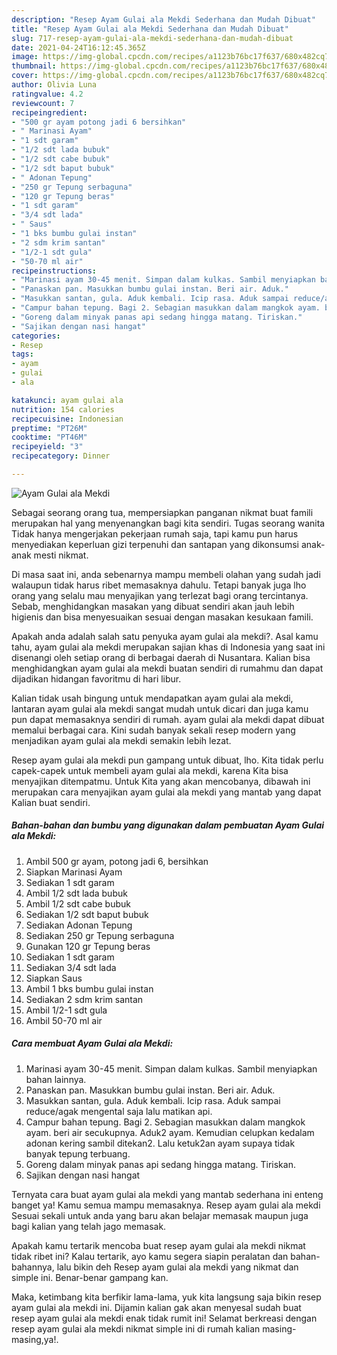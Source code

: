 ```yaml
---
description: "Resep Ayam Gulai ala Mekdi Sederhana dan Mudah Dibuat"
title: "Resep Ayam Gulai ala Mekdi Sederhana dan Mudah Dibuat"
slug: 717-resep-ayam-gulai-ala-mekdi-sederhana-dan-mudah-dibuat
date: 2021-04-24T16:12:45.365Z
image: https://img-global.cpcdn.com/recipes/a1123b76bc17f637/680x482cq70/ayam-gulai-ala-mekdi-foto-resep-utama.jpg
thumbnail: https://img-global.cpcdn.com/recipes/a1123b76bc17f637/680x482cq70/ayam-gulai-ala-mekdi-foto-resep-utama.jpg
cover: https://img-global.cpcdn.com/recipes/a1123b76bc17f637/680x482cq70/ayam-gulai-ala-mekdi-foto-resep-utama.jpg
author: Olivia Luna
ratingvalue: 4.2
reviewcount: 7
recipeingredient:
- "500 gr ayam potong jadi 6 bersihkan"
- " Marinasi Ayam"
- "1 sdt garam"
- "1/2 sdt lada bubuk"
- "1/2 sdt cabe bubuk"
- "1/2 sdt baput bubuk"
- " Adonan Tepung"
- "250 gr Tepung serbaguna"
- "120 gr Tepung beras"
- "1 sdt garam"
- "3/4 sdt lada"
- " Saus"
- "1 bks bumbu gulai instan"
- "2 sdm krim santan"
- "1/2-1 sdt gula"
- "50-70 ml air"
recipeinstructions:
- "Marinasi ayam 30-45 menit. Simpan dalam kulkas. Sambil menyiapkan bahan lainnya."
- "Panaskan pan. Masukkan bumbu gulai instan. Beri air. Aduk."
- "Masukkan santan, gula. Aduk kembali. Icip rasa. Aduk sampai reduce/agak mengental saja lalu matikan api."
- "Campur bahan tepung. Bagi 2. Sebagian masukkan dalam mangkok ayam. beri air secukupnya. Aduk2 ayam. Kemudian celupkan kedalam adonan kering sambil ditekan2. Lalu ketuk2an ayam supaya tidak banyak tepung terbuang."
- "Goreng dalam minyak panas api sedang hingga matang. Tiriskan."
- "Sajikan dengan nasi hangat"
categories:
- Resep
tags:
- ayam
- gulai
- ala

katakunci: ayam gulai ala 
nutrition: 154 calories
recipecuisine: Indonesian
preptime: "PT26M"
cooktime: "PT46M"
recipeyield: "3"
recipecategory: Dinner

---
```



![Ayam Gulai ala Mekdi](https://img-global.cpcdn.com/recipes/a1123b76bc17f637/680x482cq70/ayam-gulai-ala-mekdi-foto-resep-utama.jpg)

Sebagai seorang orang tua, mempersiapkan panganan nikmat buat famili merupakan hal yang menyenangkan bagi kita sendiri. Tugas seorang  wanita Tidak hanya mengerjakan pekerjaan rumah saja, tapi kamu pun harus menyediakan keperluan gizi terpenuhi dan santapan yang dikonsumsi anak-anak mesti nikmat.

Di masa  saat ini, anda sebenarnya mampu membeli olahan yang sudah jadi walaupun tidak harus ribet memasaknya dahulu. Tetapi banyak juga lho orang yang selalu mau menyajikan yang terlezat bagi orang tercintanya. Sebab, menghidangkan masakan yang dibuat sendiri akan jauh lebih higienis dan bisa menyesuaikan sesuai dengan masakan kesukaan famili. 



Apakah anda adalah salah satu penyuka ayam gulai ala mekdi?. Asal kamu tahu, ayam gulai ala mekdi merupakan sajian khas di Indonesia yang saat ini disenangi oleh setiap orang di berbagai daerah di Nusantara. Kalian bisa menghidangkan ayam gulai ala mekdi buatan sendiri di rumahmu dan dapat dijadikan hidangan favoritmu di hari libur.

Kalian tidak usah bingung untuk mendapatkan ayam gulai ala mekdi, lantaran ayam gulai ala mekdi sangat mudah untuk dicari dan juga kamu pun dapat memasaknya sendiri di rumah. ayam gulai ala mekdi dapat dibuat memalui berbagai cara. Kini sudah banyak sekali resep modern yang menjadikan ayam gulai ala mekdi semakin lebih lezat.

Resep ayam gulai ala mekdi pun gampang untuk dibuat, lho. Kita tidak perlu capek-capek untuk membeli ayam gulai ala mekdi, karena Kita bisa menyajikan ditempatmu. Untuk Kita yang akan mencobanya, dibawah ini merupakan cara menyajikan ayam gulai ala mekdi yang mantab yang dapat Kalian buat sendiri.

<!--inarticleads1-->

##### Bahan-bahan dan bumbu yang digunakan dalam pembuatan Ayam Gulai ala Mekdi:

1. Ambil 500 gr ayam, potong jadi 6, bersihkan
1. Siapkan  Marinasi Ayam
1. Sediakan 1 sdt garam
1. Ambil 1/2 sdt lada bubuk
1. Ambil 1/2 sdt cabe bubuk
1. Sediakan 1/2 sdt baput bubuk
1. Sediakan  Adonan Tepung
1. Sediakan 250 gr Tepung serbaguna
1. Gunakan 120 gr Tepung beras
1. Sediakan 1 sdt garam
1. Sediakan 3/4 sdt lada
1. Siapkan  Saus
1. Ambil 1 bks bumbu gulai instan
1. Sediakan 2 sdm krim santan
1. Ambil 1/2-1 sdt gula
1. Ambil 50-70 ml air




<!--inarticleads2-->

##### Cara membuat Ayam Gulai ala Mekdi:

1. Marinasi ayam 30-45 menit. Simpan dalam kulkas. Sambil menyiapkan bahan lainnya.
1. Panaskan pan. Masukkan bumbu gulai instan. Beri air. Aduk.
1. Masukkan santan, gula. Aduk kembali. Icip rasa. Aduk sampai reduce/agak mengental saja lalu matikan api.
1. Campur bahan tepung. Bagi 2. Sebagian masukkan dalam mangkok ayam. beri air secukupnya. Aduk2 ayam. Kemudian celupkan kedalam adonan kering sambil ditekan2. Lalu ketuk2an ayam supaya tidak banyak tepung terbuang.
1. Goreng dalam minyak panas api sedang hingga matang. Tiriskan.
1. Sajikan dengan nasi hangat




Ternyata cara buat ayam gulai ala mekdi yang mantab sederhana ini enteng banget ya! Kamu semua mampu memasaknya. Resep ayam gulai ala mekdi Sesuai sekali untuk anda yang baru akan belajar memasak maupun juga bagi kalian yang telah jago memasak.

Apakah kamu tertarik mencoba buat resep ayam gulai ala mekdi nikmat tidak ribet ini? Kalau tertarik, ayo kamu segera siapin peralatan dan bahan-bahannya, lalu bikin deh Resep ayam gulai ala mekdi yang nikmat dan simple ini. Benar-benar gampang kan. 

Maka, ketimbang kita berfikir lama-lama, yuk kita langsung saja bikin resep ayam gulai ala mekdi ini. Dijamin kalian gak akan menyesal sudah buat resep ayam gulai ala mekdi enak tidak rumit ini! Selamat berkreasi dengan resep ayam gulai ala mekdi nikmat simple ini di rumah kalian masing-masing,ya!.

